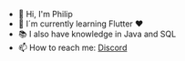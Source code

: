 - 👋 Hi, I'm Philip  
- 🌱 I´m currently learning Flutter :heart:  
- :books: I also have knowledge in Java and SQL  
- 📫 How to reach me: [Discord](https://discordapp.com/users/322814803007766529)

<!--
**Luminagitur/Luminagitur** is a ✨ _special_ ✨ repository because its `README.md` (this file) appears on your GitHub profile.

Here are some ideas to get you started:

- 🔭 I’m currently working on ...
- 🌱 I’m currently learning ...
- 👯 I’m looking to collaborate on ...
- 🤔 I’m looking for help with ...
- 💬 Ask me about ...
- 📫 How to reach me: ...
- 😄 Pronouns: ...
- ⚡ Fun fact: ...
-->
